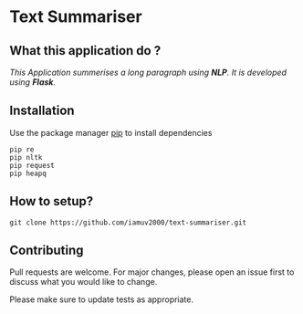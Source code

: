 # Text Summariser

## What this application do ?
_This Application summerises a long paragraph using **NLP**. It is developed using **Flask**._

## Installation

Use the package manager [pip](https://pip.pypa.io/en/stable/) to install dependencies
```
pip re
pip nltk
pip request
pip heapq
```

## How to setup?
```
git clone https://github.com/iamuv2000/text-summariser.git

```

## Contributing
Pull requests are welcome. For major changes, please open an issue first to discuss what you would like to change.

Please make sure to update tests as appropriate.
